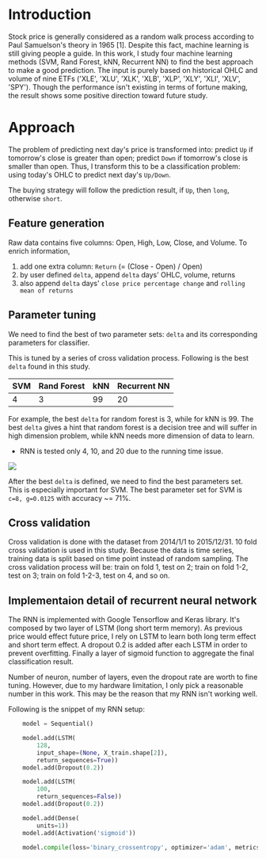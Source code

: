 
# Introduction
Stock price is generally considered as a random walk process according to Paul Samuelson's theory in 1965 [1]. Despite this fact, machine learning is still giving people a guide.
In this work, I study four machine learning methods (SVM, Rand Forest, kNN, Recurrent NN) to find the best approach to make a good prediction. The input is purely based on historical OHLC and volume of nine ETFs ('XLE', 'XLU', 'XLK', 'XLB', 'XLP', 'XLY', 'XLI', 'XLV', 'SPY'). Though the performance isn't existing in terms of fortune making, the result shows some positive direction toward future study.

# Approach
The problem of predicting next day's price is transformed into: predict `Up` if tomorrow's close is greater than open; predict `Down` if tomorrow's close is smaller than open. Thus, I transform this to be a classification problem: using today's OHLC to predict next day's `Up/Down`.

The buying strategy will follow the prediction result, if `Up`, then `long`, otherwise `short`.

## Feature generation
Raw data contains five columns: Open, High, Low, Close, and Volume. To enrich information,
1. add one extra column: `Return` (= (Close - Open) / Open)
2. by user defined `delta`, append `delta` days' OHLC, volume, returns
3. also append `delta` days' `close price percentage change` and `rolling mean of returns`

## Parameter tuning
We need to find the best of two parameter sets: `delta` and its corresponding parameters for classifier.

This is tuned by a series of cross validation process. Following is the best `delta` found in this study.

|SVM | Rand Forest | kNN | Recurrent NN |
| --- | --- | --- | -- |
| 4 | 3 | 99 | 20 |

For example, the best `delta` for random forest is 3, while for kNN is 99. The best `delta` gives a hint that random forest is a decision tree and will suffer in high dimension problem, while kNN needs more dimension of data to learn.

* RNN is tested only 4, 10, and 20 due to the running time issue.

![](svm-fs.png)

After the best `delta` is defined, we need to find the best parameters set. This is especially important for SVM. The best parameter set for SVM is `c=8, g=0.0125` with accuracy ~= 71%.

## Cross validation

Cross validation is done with the dataset from 2014/1/1 to 2015/12/31. 10 fold cross validation is used in this study. Because the data is time series, training data is split based on time point instead of random sampling. The cross validation process will be: train on fold 1, test on 2; train on fold 1-2, test on 3; train on fold 1-2-3, test on 4, and so on.

## Implementaion detail of recurrent neural network
The RNN is implemented with Google Tensorflow and Keras library.
It's composed by two layer of LSTM (long short term memory). As previous price would effect future price, I rely on LSTM to learn both long term effect and short term effect. A dropout 0.2 is added after each LSTM in order to prevent overfitting.
Finally a layer of sigmoid function to aggregate the final classification result.

Number of neuron, number of layers, even the dropout rate are worth to fine tuning. However, due to my hardware limitation, I only pick a reasonable number in this work. This may be the reason that my RNN isn't working well.

Following is the snippet of my RNN setup:
```python
    model = Sequential()

    model.add(LSTM(
        128,
        input_shape=(None, X_train.shape[2]),
        return_sequences=True))
    model.add(Dropout(0.2))

    model.add(LSTM(
        100,
        return_sequences=False))
    model.add(Dropout(0.2))

    model.add(Dense(
        units=1))
    model.add(Activation('sigmoid'))

    model.compile(loss='binary_crossentropy', optimizer='adam', metrics=['accuracy'])
